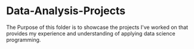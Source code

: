 # Data-Analysis-Projects

The Purpose of this folder is to showcase the projects I've worked on that provides my experience and understanding of applying data science programming.
